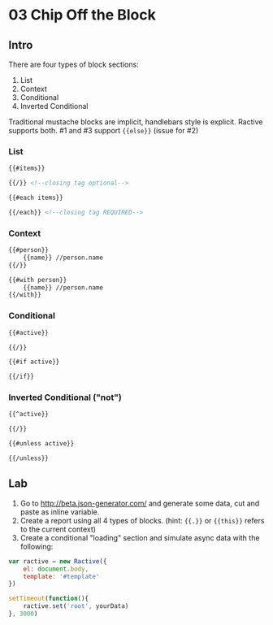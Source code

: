 # 03 Chip Off the Block

## Intro

There are four types of block sections:

1. List
2. Context
3. Conditional
4. Inverted Conditional

Traditional mustache blocks are implicit, handlebars style is explicit. Ractive supports both. #1 and #3 support `{{else}}` (issue for #2)

### List

```html
{{#items}}

{{/}} <!--closing tag optional-->

{{#each items}}

{{/each}} <!--closing tag REQUIRED-->
```

### Context

```html
{{#person}}
	{{name}} //person.name
{{/}}

{{#with person}}
	{{name}} //person.name
{{/with}}
```

### Conditional

```html
{{#active}}

{{/}}

{{#if active}}

{{/if}}
```


### Inverted Conditional ("not")

```html
{{^active}}

{{/}}

{{#unless active}}

{{/unless}}
```

## Lab

1. Go to http://beta.json-generator.com/ and generate some data, cut and paste as inline variable.
2. Create a report using all 4 types of blocks. (hint: `{{.}}` or `{{this}}` refers to the current context)
3. Create a conditional "loading" section and simulate async data with the following:

```js
var ractive = new Ractive({
	el: document.body,
	template: '#template'
})

setTimeout(function(){
	ractive.set('root', yourData)
}, 3000)
```



